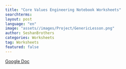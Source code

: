 ```yaml
---
title: "Core Values Engineering Notebook Worksheets"
searchterms:
layout: post
language: "en"
image: "assets//images/Project/GenericLesson.png"
author: SeshanBrothers
categories: Worksheets
tag: Worksheets
featured: false
---
```


<a href="https://docs.google.com/presentation/d/1oWwzRQ4bhqjjQT6cExthMtpcYwlQE_5SrVzog-F8DhM/edit?usp=sharing">Google Doc</a>
